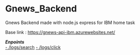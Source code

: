 # Gnews_Backend #
Gnews Backend made with node.js express for IBM home task

Base link : https://gnews-api-ibm.azurewebsites.net/

***Enpoints***<br/> 
[- /logs/search](https://gnews-api-ibm.azurewebsites.net/logs/search)
[- /logs/click](https://gnews-api-ibm.azurewebsites.net/logs/click)
